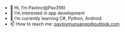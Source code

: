 - 👋 Hi, I’m Pavlov(@Pav356)
- 👀 I’m interested in app development
- 🌱 I’m currently learning C#, Python, Android
- 📫 How to reach me: pavlovmunuango@outlook.com

<!---
Pav356/Pav356 is a ✨ special ✨ repository because its `README.md` (this file) appears on your GitHub profile.
You can click the Preview link to take a look at your changes.
--->
